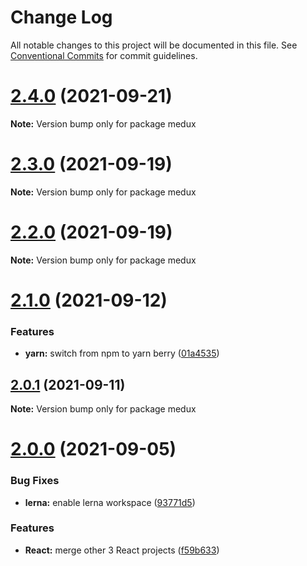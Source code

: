 # Change Log

All notable changes to this project will be documented in this file.
See [Conventional Commits](https://conventionalcommits.org) for commit guidelines.

# [2.4.0](https://github.com/sabertazimi/medux/compare/v2.3.0...v2.4.0) (2021-09-21)

**Note:** Version bump only for package medux





# [2.3.0](https://github.com/sabertazimi/medux/compare/v2.2.0...v2.3.0) (2021-09-19)

**Note:** Version bump only for package medux





# [2.2.0](https://github.com/sabertazimi/medux/compare/v2.1.0...v2.2.0) (2021-09-19)

**Note:** Version bump only for package medux





# [2.1.0](https://github.com/sabertazimi/medux/compare/v2.0.1...v2.1.0) (2021-09-12)


### Features

* **yarn:** switch from npm to yarn berry ([01a4535](https://github.com/sabertazimi/medux/commit/01a453550737290373c7c41cd2077fed98555a26))





## [2.0.1](https://github.com/sabertazimi/medux/compare/v2.0.0...v2.0.1) (2021-09-11)

**Note:** Version bump only for package medux





# [2.0.0](https://github.com/sabertazimi/medux/compare/v1.2.0...v2.0.0) (2021-09-05)


### Bug Fixes

* **lerna:** enable lerna workspace ([93771d5](https://github.com/sabertazimi/medux/commit/93771d5ad84d8fc96a66f93f0ec75a11a0fe6c65))


### Features

* **React:** merge other 3 React projects ([f59b633](https://github.com/sabertazimi/medux/commit/f59b6335439c813262cfa07bd5fdd1ebf0a02d22))
